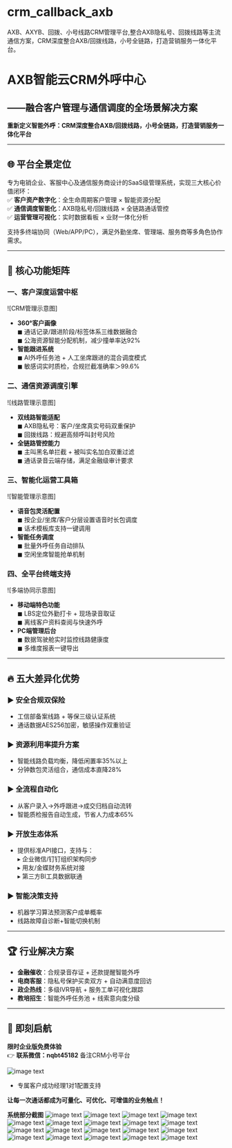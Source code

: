# crm_callback_axb
AXB、AXYB、回拨、小号线路CRM管理平台,整合AXB隐私号、回拨线路等主流通信方案，CRM深度整合AXB/回拨线路，小号全链路，打造营销服务一体化平台。

# **AXB智能云CRM外呼中心**

## ——融合客户管理与通信调度的全场景解决方案

**重新定义智能外呼：CRM深度整合AXB/回拨线路，小号全链路，打造营销服务一体化平台**  

---

## 🌐 平台全景定位  

专为电销企业、客服中心及通信服务商设计的SaaS级管理系统，实现三大核心价值闭环：  
✅ **客户资产数字化**：全生命周期客户管理 × 智能资源分配  
✅ **通信调度智能化**：AXB隐私号/回拨线路 × 全链路通话管控  
✅ **运营管理可视化**：实时数据看板 × 业财一体化分析  

支持多终端协同（Web/APP/PC），满足外勤坐席、管理端、服务商等多角色协作需求。  

---

## 🚩 核心功能矩阵  

### **一、客户深度运营中枢**  

![CRM管理示意图]  

- **360°客户画像**  
  ◼ 通话记录/跟进阶段/标签体系三维数据融合  
  ◼ 公海资源智能分配机制，减少撞单率达92%  
- **智能跟进系统**  
  ◼ AI外呼任务池 + 人工坐席跟进的混合调度模式  
  ◼ 敏感词实时质检，合规拦截准确率＞99.6%  

### **二、通信资源调度引擎**  

![线路管理示意图]  

- **双线路智能适配**  
  ◼ AXB隐私号：客户/坐席真实号码双重保护  
  ◼ 回拨线路：规避高频呼叫封号风险  
- **全链路管控能力**  
  ◼ 主叫黑名单拦截 + 被叫实名加白双重过滤  
  ◼ 通话录音云端存储，满足金融级审计要求  

### **三、智能化运营工具箱**  

![智能管理示意图]  

- **语音包灵活配置**  
  ◼ 按企业/坐席/客户分层设置语音时长包调度  
  ◼ 话术模板库支持一键调用  
- **智能任务调度**  
  ◼ 批量外呼任务自动排队  
  ◼ 空闲坐席智能抢单机制  

### **四、全平台终端支持**  

![多端协同示意图]  

- **移动端特色功能**  
  ◼ LBS定位外勤打卡 + 现场录音取证  
  ◼ 离线客户资料查阅与快速外呼  
- **PC端管理后台**  
  ◼ 数据驾驶舱实时监控线路健康度  
  ◼ 多维度报表一键导出  

---

## 🔥 五大差异化优势  

### **▶ 安全合规双保险**  

- 工信部备案线路 + 等保三级认证系统  
- 通话数据AES256加密，敏感操作双重验证  

### **▶ 资源利用率提升方案**  

- 智能线路负载均衡，降低闲置率35%以上  
- 分钟数包灵活组合，通信成本直降28%  

### **▶ 全流程自动化**  

- 从客户录入→外呼跟进→成交归档自动流转  
- 智能质检报告自动生成，节省人力成本65%  

### **▶ 开放生态体系**  

- 提供标准API接口，支持与：  
  ▸ 企业微信/钉钉组织架构同步  
  ▸ 用友/金蝶财务系统对接  
  ▸ 第三方BI工具数据联通  

### **▶ 智能决策支持**  

- 机器学习算法预测客户成单概率  
- 线路故障自诊断+智能切换机制  

---

## 🏆 行业解决方案  

- **金融催收**：合规录音存证 + 还款提醒智能外呼  
- **电商客服**：隐私号保护买卖双方 + 自动满意度回访  
- **政企热线**：多级IVR导航 + 服务工单可视化跟踪  
- **教培招生**：智能外呼任务池 + 线索意向度分级  

---

## 🎁 即刻启航  

**限时企业版免费体验**  
👉 **联系微信：nqbt45182**   备注CRM小号平台

![image text](https://github.com/MelindaAppa/crm_callback_axb/blob/main/img/01.png)

- 专属客户成功经理1对1配置支持  

**让每一次通话都成为可量化、可优化、可增值的业务触点！**  

**系统部分截图**
![image text](https://github.com/MelindaAppa/crm_callback_axb/blob/main/img/0.png)
![image text](https://github.com/MelindaAppa/crm_callback_axb/blob/main/img/1.png)
![image text](https://github.com/MelindaAppa/crm_callback_axb/blob/main/img/2.png)
![image text](https://github.com/MelindaAppa/crm_callback_axb/blob/main/img/0-1.png)
![image text](https://github.com/MelindaAppa/crm_callback_axb/blob/main/img/0-2.png)
![image text](https://github.com/MelindaAppa/crm_callback_axb/blob/main/img/0-3.png)
![image text](https://github.com/MelindaAppa/crm_callback_axb/blob/main/img/0-4.png)
![image text](https://github.com/MelindaAppa/crm_callback_axb/blob/main/img/0-5.png)
![image text](https://github.com/MelindaAppa/crm_callback_axb/blob/main/img/0-6.png)
![image text](https://github.com/MelindaAppa/crm_callback_axb/blob/main/img/0-7.png)
![image text](https://github.com/MelindaAppa/crm_callback_axb/blob/main/img/0-8.png)
![image text](https://github.com/MelindaAppa/crm_callback_axb/blob/main/img/0-9.png)
![image text](https://github.com/MelindaAppa/crm_callback_axb/blob/main/img/0-10.png)
![image text](https://github.com/MelindaAppa/crm_callback_axb/blob/main/img/0-11.png)
![image text](https://github.com/MelindaAppa/crm_callback_axb/blob/main/img/3.png)
![image text](https://github.com/MelindaAppa/crm_callback_axb/blob/main/img/4.png)
![image text](https://github.com/MelindaAppa/crm_callback_axb/blob/main/img/5.png)
![image text](https://github.com/MelindaAppa/crm_callback_axb/blob/main/img/6.png)
![image text](https://github.com/MelindaAppa/crm_callback_axb/blob/main/img/7.png)

